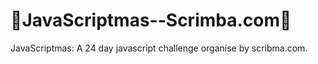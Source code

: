 # 🎄JavaScriptmas--Scrimba.com🎄
JavaScriptmas: A 24 day javascript challenge organise by scribma.com.
